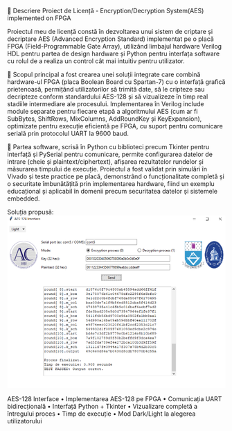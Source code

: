 📌  Descriere Proiect de Licență -  Encryption/Decryption System(AES) implemented on FPGA

Proiectul meu de licență constă în dezvoltarea unui sistem de criptare și decriptare AES (Advanced Encryption Standard) implementat pe o placă FPGA (Field-Programmable Gate Array), utilizând limbajul hardware 
Verilog HDL pentru partea de design hardware și Python pentru interfața software cu rolul de a realiza un control cât mai intuitiv pentru utilizator. 


🔹 Scopul principal a fost crearea unei soluții integrate care combină hardware-ul FPGA (placa Boolean Board cu Spartan-7) cu o interfață grafică prietenoasă, permițând utilizatorilor să trimită date, să le 
cripteze sau decripteze conform standardului AES-128 și să vizualizeze în timp real stadiile intermediare ale procesului. Implementarea în Verilog include module separate pentru fiecare etapă a algoritmului AES 
(cum ar fi SubBytes, ShiftRows, MixColumns, AddRoundKey și KeyExpansion), optimizate pentru execuție eficientă pe FPGA, cu suport pentru comunicare serială prin protocolul UART la 9600 baud. 

🔹 Partea software, scrisă în Python cu biblioteci precum Tkinter pentru interfață și PySerial pentru comunicare, permite configurarea datelor de intrare (cheie și plaintext/ciphertext), afișarea rezultatelor 
rundelor și măsurarea timpului de execuție. Proiectul a fost validat prin simulări în Vivado și teste practice pe placă, demonstrând o funcționalitate completă și o securitate îmbunătățită prin implementarea 
hardware, fiind un exemplu educațional și aplicabil în domenii precum securitatea datelor și sistemele embedded.

Soluția propusă:
![Soluție 1](encryption_solution.png)

AES-128 Interface 
 • Implementarea AES-128 pe FPGA
 • Comunicația UART bidirecțională
 • Interfață Python + Tkinter
 • Vizualizare completă a întregului proces
 • Timp de execuție
 • Mod Dark/Light la alegerea utilizatorului
